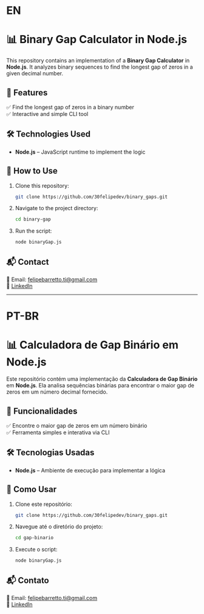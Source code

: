 # EN #

# 📊 Binary Gap Calculator in Node.js

This repository contains an implementation of a **Binary Gap Calculator** in **Node.js**. It analyzes binary sequences to find the longest gap of zeros in a given decimal number.

## 🚀 Features

✅ Find the longest gap of zeros in a binary number  
✅ Interactive and simple CLI tool  

## 🛠 Technologies Used

- **Node.js** – JavaScript runtime to implement the logic

## 📂 How to Use

1. Clone this repository:
   ```bash
   git clone https://github.com/30felipedev/binary_gaps.git
   ```

2. Navigate to the project directory:
   ```bash
   cd binary-gap
   ```

3. Run the script:
   ```bash
   node binaryGap.js
   ```

## 📬 Contact

📧 Email: felipebarretto.ti@gmail.com  
🔗 [LinkedIn](https://www.linkedin.com/in/felipe-barretto-990054304/)

---

# PT-BR #

# 📊 Calculadora de Gap Binário em Node.js

Este repositório contém uma implementação da **Calculadora de Gap Binário** em **Node.js**. Ela analisa sequências binárias para encontrar o maior gap de zeros em um número decimal fornecido.

## 🚀 Funcionalidades

✅ Encontre o maior gap de zeros em um número binário  
✅ Ferramenta simples e interativa via CLI  

## 🛠 Tecnologias Usadas

- **Node.js** – Ambiente de execução para implementar a lógica

## 📂 Como Usar

1. Clone este repositório:
   ```bash
   git clone https://github.com/30felipedev/binary_gaps.git
   ```

2. Navegue até o diretório do projeto:
   ```bash
   cd gap-binario
   ```

3. Execute o script:
   ```bash
   node binaryGap.js
   ```

## 📬 Contato

📧 Email: felipebarretto.ti@gmail.com  
🔗 [LinkedIn](https://www.linkedin.com/in/felipe-barretto-990054304/)
